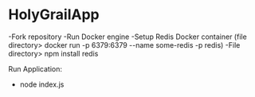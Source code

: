 # HolyGrailApp

  -Fork repository
  -Run Docker engine 
  -Setup Redis Docker container (file directory> docker run -p 6379:6379 --name some-redis -p redis)
  -File directory> npm install redis
  
 Run Application: 
   - node index.js
